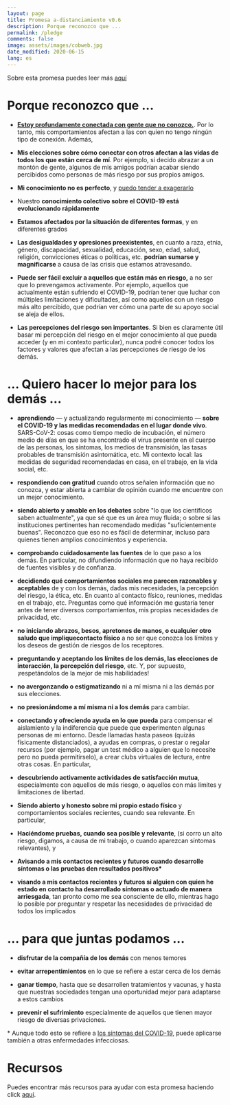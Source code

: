```yaml
---
layout: page
title: Promesa a-distanciamiento v0.6
description: Porque reconozco que ...
permalink: /pledge
comments: false
image: assets/images/cobweb.jpg
date_modified: 2020-06-15
lang: es
---
```


<span class="small mark">Sobre esta promesa puedes leer más [aquí]({{site.baseurl}}/about)</span>

# Porque reconozco que ...


*   [**Estoy profundamente conectada con gente que no conozco.**](https://youtu.be/X0mHf3oSUdU). Por lo tanto, mis comportamientos afectan a las con quien no tengo ningún tipo de conexión. Además,

*   **Mis elecciones sobre cómo conectar con otros afectan a las vidas de todos los que están cerca de mí**. <span class="spoiler">Por ejemplo, si decido abrazar a un montón de gente, algunos de mis amigos podrían acabar siendo percibidos como personas de más riesgo por sus propios amigos.</span>
    
*   **Mi conocimiento no es perfecto**, y [puedo tender a exagerarlo](https://www.wikiwand.com/es/Efecto_Dunning-Kruger)  

*   Nuestro **conocimiento colectivo sobre el COVID-19 está evolucionando rápidamente**

*   **Estamos afectados por la situación de diferentes formas**, y en diferentes grados

*   **Las desigualdades y opresiones preexistentes**, en cuanto a raza, etnia, género, discapacidad, sexualidad, educación, sexo, edad, salud, religión, convicciones éticas o políticas, etc. **podrían sumarse y magnificarse** a causa de las crisis que estamos atravesando.

*   **Puede ser fácil excluir a aquellos que están más en riesgo,** <span class="spoiler">a no ser que lo prevengamos activamente. Por ejemplo, aquellos que actualmente están sufriendo el COVID-19, podrían tener que luchar con múltiples limitaciones y dificultades, así como aquellos con un riesgo más alto percibido, que podrían ver cómo una parte de su apoyo social se aleja de ellos.</span>

*   **Las percepciones del riesgo son importantes**. <span class="spoiler">Si bien es claramente útil basar mi percepción del riesgo en el mejor conocimiento al que pueda acceder (y en mi contexto particular), nunca podré conocer todos los factores y valores que afectan a las percepciones de riesgo de los demás.</span>
    

# ... Quiero hacer lo mejor para los demás ...


*   **aprendiendo** — y actualizando regularmente mi conocimiento — **sobre el COVID-19 y las medidas recomendadas en el lugar donde vivo**. <span class="spoiler">SARS-CoV-2: cosas como tiempo medio de incubación, el número medio de días en que se ha encontrado el virus presente en el cuerpo de las personas, los síntomas, los medios de transmisión, las tasas probables de transmisión asintomática, etc. Mi contexto local: las medidas de seguridad recomendadas en casa, en el trabajo, en la vida social, etc.</span>

*   **respondiendo con gratitud** cuando otros señalen información que no conozca, y estar abierta a cambiar de opinión cuando me encuentre con un mejor conocimiento.

*   **siendo abierto y amable en los debates** <span class="spoiler">sobre "lo que los científicos saben actualmente", ya que sé que es un área muy fluida; o sobre si las instituciones pertinentes han recomendado medidas "suficientemente buenas". Reconozco que eso no es fácil de determinar, incluso para quienes tienen amplios conocimientos y experiencia.</span>

*   **comprobando cuidadosamente las fuentes** de lo que paso a los demás. <span class="spoiler">En particular, no difundiendo información que no haya recibido de fuentes visibles y de confianza.</span>

*   **decidiendo qué comportamientos sociales me parecen razonables y aceptables** de y con los demás, dadas mis necesidades, la percepción del riesgo, la ética, etc. <span class="spoiler">En cuanto al contacto físico, reuniones, medidas en el trabajo, etc. Preguntas como qué información me gustaría tener antes de tener diversos comportamientos, mis propias necesidades de privacidad, etc.</span>

*   **no iniciando abrazos, besos, apretones de manos, o cualquier otro saludo que impliquecontacto físico** a no ser que conozca los límites y los deseos de gestión de riesgos de los receptores.

*   **preguntando y aceptando los límites de los demás, las elecciones de interacción, la percepción del riesgo**, etc. Y, por supuesto, ¡respetándolos de la mejor de mis habilidades!

*   **no avergonzando o estigmatizando** ni a mí misma ni a las demás por sus elecciones.

*   **no presionándome a mí misma ni a los demás** para cambiar.

*   **conectando y ofreciendo ayuda en lo que pueda** para compensar el aislamiento y la indiferencia que puede que experimenten algunas personas de mi entorno. <span class="spoiler">Desde llamadas hasta paseos (quizás físicamente distanciados), a ayudas en compras, o prestar o regalar recursos (por ejemplo, pagar un test médico a alguien que lo necesite pero no pueda permitírselo), a crear clubs virtuales de lectura, entre otras cosas. </span>En particular,

*   **descubriendo activamente actividades de satisfacción mutua**, especialmente con aquellos de más riesgo, o aquellos con más límites y limitaciones de libertad.

*   **Siendo abierto y honesto sobre mi propio estado físico** y comportamientos sociales recientes, cuando sea relevante. En particular,  

*   **Haciéndome pruebas, cuando sea posible y relevante**, (si corro un alto riesgo, digamos, a causa de mi trabajo, o cuando aparezcan síntomas relevantes), y

*   **Avisando a mis contactos recientes y futuros cuando desarrolle síntomas o las pruebas den resultados positivos\***

*   **visando a mis contactos recientes y futuros si alguien con quien he estado en contacto ha desarrollado síntomas o actuado de manera arriesgada**<span class="spoiler">, tan pronto como me sea consciente de ello, mientras hago lo posible por preguntar y respetar las necesidades de privacidad de todos los implicados</span>

# ... para que juntas podamos ...

*   **disfrutar de la compañía de los demás** con menos temores

*   **evitar arrepentimientos** en lo que se refiere a estar cerca de los demás

*   **ganar tiempo**, hasta que se desarrollen tratamientos y vacunas, y hasta que nuestras sociedades tengan una oportunidad mejor para adaptarse a estos cambios

*   **prevenir el sufrimiento** especialmente de aquellos que tienen mayor riesgo de diversas privaciones.


\* Aunque todo esto se refiere a [los síntomas del COVID-19](https://www.mscbs.gob.es/profesionales/saludPublica/ccayes/alertasActual/nCov-China/ciudadania.htm), puede aplicarse también a otras enfermedades infecciosas.

# Recursos

Puedes encontrar más recursos para ayudar con esta promesa haciendo click [aquí]({{site.baseurl}}/resources).